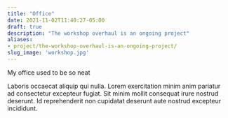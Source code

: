 ```yaml
---
title: "Office"
date: 2021-11-02T11:40:27-05:00
draft: true
description: "The workshop overhaul is an ongoing project"
aliases:
- project/the-workshop-overhaul-is-an-ongoing-project/
slug_image: 'workshop.jpg'
---
```

My office used to be so neat

Laboris occaecat aliquip qui nulla. Lorem exercitation minim anim pariatur ad consectetur excepteur fugiat. Sit minim mollit consequat irure nostrud deserunt. Id reprehenderit non cupidatat deserunt aute nostrud excepteur incididunt.